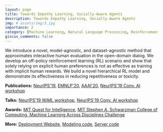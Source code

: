 ```yaml
---
layout: page
title: Towards Empathy Learning, Socially-Aware Agents
description: Towards Empathy Learning, Socially-Aware Agents
img: # assets/img/3.jpg
importance: 2
category: [Machine Learning, Natural Language Processing, Reinforcement Learning, Deep Learning, Interpretability]
giscus_comments: false
---
```

We introduce a novel, model-agnostic, and dataset-agnostic method that approximates interactive human evaluation in the open-domain dialog. We develop an off-policy reinforcement learning (RL) scenario and show that solely relying on explicit human preferences is not as effective as training with implicit human rewards. We build a novel hierarchical RL model and demonstrate its effectiveness in reducing repetitiveness or toxicity.

<b>Publications:</b> <a href="http://papers.nips.cc/paper/9519-approximating-interactive-human-evaluation-with-self-play-for-open-domain-dialog-systems.pdf" target="_blank">NeurIPS'19</a>, <a href="https://arxiv.org/pdf/2010.05848.pdf" target="_blank">EMNLP'20</a>, <a href="https://www.aclweb.org/anthology/2020.emnlp-main.327.pdf" target="_blank">AAAI'20</a>, <a href="https://arxiv.org/pdf/1907.00456.pdf" target="_blank">NeurIPS'19 Conv. AI workshop</a></p>
<p><b>Talks:</b> <a href="https://slideslive.com/38922554/contributed-talk-8-way-offpolicy-deep-reinforcement-learning-of-implicit-human-preferences-in-dialog" target="_blank">NeurIPS'19 WiML workshop</a>, <a href="https://slideslive.com/38922318/contributed-talk-4-hierarchical-reinforcement-learning-for-opendomain-dialog" target="_blank">NeurIPS'19 Conv. AI workshop</a></p>
<p><b>Awards:</b> <a href="https://quest.mit.edu/" target="_blank">MIT Quest for Intelligence</a>, <a href="https://news.mit.edu/2019/schwarzman-college-student-computing-challenge-0226?post_id=noID" target="_blank"> MIT Stephen A.
Schwarzman College of Computing, Machine Learning Across Disciplines Challenge</a></p>
<p><b>More:</b> <a href="https://neural.chat/" target="_blank">Deployment Website</a>, <a href="https://github.com/natashamjaques/neural_chat" target="_blank">Modeling code</a>, <a href="https://github.com/asmadotgh/neural_chat_web" target="_blank">Server code</a></p>
